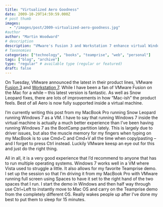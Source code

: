 ```yaml
---
title: "Virtualized Aero Goodness"
date: 2009-10-29T14:59:59.000Z
# post thumb
images:
  - "/images/post/2009-virtualized-aero-goodness.jpg"
#author
author: "Martin Woodward"
# description
description: "VMware's Fusion 3 and Workstation 7 enhance virtual Windows 7 experiences on Mac, seamlessly integrating Aero for a smoother multitasking experience."
# Taxonomies
categories: ["technology", "books", "teamprise", "web", "personal"]
tags: ["blog", "archive"]
type: "regular" # available type (regular or featured)
draft: false
---
```

[](http://www.woodwardweb.com/WindowsLiveWriter/VirtualizedAeroGoodness_C4A5/fusion3_2.png)   

On Tuesday, VMware announced the latest in their product lines, VMware [Fusion 3](http://www.vmware.com/company/news/releases/fusion3-ga.html) and [Workstation 7](http://www.vmware.com/company/news/releases/wkstn7-ga.html).  While I have been a fan of VMware Fusion on the Mac for a while – this latest version is fantastic.  As well as Snow Leopard fixes, there are lots of improvements in how “Mac-ish” the product feels. Best of all Aero is now fully supported inside a virtual machine.  

I’m currently writing this post from my MacBook Pro running Snow Leopard running Windows 7 as a VM.  I have to say that running Windows 7 inside the virtual machine is actually a much better experience than I’ve been having running Windows 7 as the BootCamp partition lately.  This is largely due to driver issues, but also the muscle memory for my fingers when typing on my MacBook is to use Cmd+C and Cmd+V all the time when copy/pasting – and I forget to press Ctrl instead.  Luckily VMware keesp an eye out for this and just do the right thing.  

All in all, it is a very good experience that I’d recommend to anyone that has to run multiple operating systems. Windows 7 works well in a VM where Vista used to struggle a little.  It also allows for my favorite Teamprise demo.  I set up the session so that I’m driving it from my MacBook Pro with VMware running full screen using Spaces to have it set to the right hand of the two spaces that I run.  I start the demo in Windows and then half way through use Ctrl+Left to instantly move to Mac OS and carry on the Teamprise demo from the completely different OS.  Really wakes people up after I’ve done my best to put them to sleep for 15 minutes.